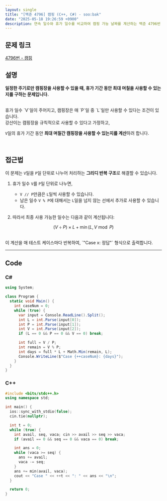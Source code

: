 ```yaml
---
layout: single
title: "[백준 4796] 캠핑 (C++, C#) - soo:bak"
date: "2025-05-18 19:26:59 +0900"
description: 연속 일수와 휴가 일수를 비교하여 캠핑 가능 날짜를 계산하는 백준 4796번 캠핑 문제의 C# 및 C++ 풀이 및 해설
---
```


## 문제 링크
[4796번 - 캠핑](https://www.acmicpc.net/problem/4796)

## 설명

**일정한 주기로만 캠핑장을 사용할 수 있을 때, 휴가 기간 동안 최대 며칠을 사용할 수 있는지를 구하는 문제입니다.**

<br>
휴가 일수 `V`일이 주어지고, 캠핑장은 매 `P`일 중 `L`일만 사용할 수 있다는 조건이 있습니다.

<br>
강산이는 캠핑장을 규칙적으로 사용할 수 있다고 가정하고,

`V`일의 휴가 기간 동안 **최대 며칠간 캠핑장을 사용할 수 있는지를 계산**하려 합니다.

<br>

## 접근법

이 문제는 `V`일을 `P`일 단위로 나누어 처리하는 **그리디 반복 구조**로 해결할 수 있습니다.

1. 휴가 일수 `V`를 `P`일 단위로 나누면,<br>
   - `V // P`만큼은 `L`일씩 사용할 수 있습니다.
   - 남은 일수 `V % P`에 대해서는 `L`일을 넘지 않는 선에서 추가로 사용할 수 있습니다.

2. 따라서 최종 사용 가능한 일수는 다음과 같이 계산됩니다:

$$
(V \div P) \times L + \min(L, V \bmod P)
$$

<br>
이 계산을 매 테스트 케이스마다 반복하여, `"Case x: 정답"` 형식으로 출력합니다.

<br>

---

## Code

### C#

```csharp
using System;

class Program {
  static void Main() {
    int caseNum = 0;
    while (true) {
      var input = Console.ReadLine().Split();
      int L = int.Parse(input[0]);
      int P = int.Parse(input[1]);
      int V = int.Parse(input[2]);
      if (L == 0 && P == 0 && V == 0) break;

      int full = V / P;
      int remain = V % P;
      int days = full * L + Math.Min(remain, L);
      Console.WriteLine($"Case {++caseNum}: {days}");
    }
  }
}
```

### C++
```cpp
#include <bits/stdc++.h>
using namespace std;

int main() {
  ios::sync_with_stdio(false);
  cin.tie(nullptr);

  int t = 0;
  while (true) {
    int avail, seq, vaca; cin >> avail >> seq >> vaca;
    if (avail == 0 && seq == 0 && vaca == 0) break;

    int ans = 0;
    while (vaca >= seq) {
      ans += avail;
      vaca -= seq;
    }
    ans += min(avail, vaca);
    cout << "Case " << ++t << ": " << ans << "\n";
  }

  return 0;
}
```
